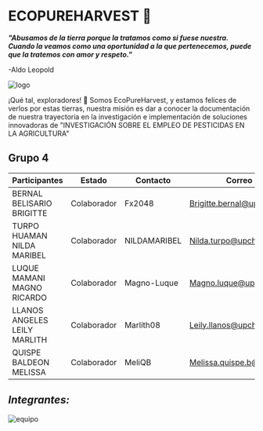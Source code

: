 # ECOPUREHARVEST 🚜
 ***"Abusamos de la tierra porque la tratamos como si fuese nuestra. Cuando la veamos como una oportunidad a la que pertenecemos, puede que la tratemos con amor y respeto."*** 
 
 -Aldo Leopold

![logo](https://github.com/Fx2048/Team_4_FdD/blob/main/Carpetas(del%20proyecto)/Im%C3%A1genes/Logotipo_EcoPureharvest.jpg)

¡Qué tal, exploradores! 🤠 Somos EcoPureHarvest, y estamos felices de verlos por estas tierras, nuestra misión es dar a conocer la documentación de nuestra trayectoria en la investigación e implementación de soluciones innovadoras de "INVESTIGACIÓN SOBRE EL EMPLEO DE PESTICIDAS EN LA AGRICULTURA"

## Grupo 4
| Participantes | Estado | Contacto | Correo |
| --- | --- | --- | ---|
| BERNAL BELISARIO BRIGITTE | Colaborador | Fx2048 | Brigitte.bernal@upch.pe |
| TURPO HUAMAN NILDA MARIBEL | Colaborador | NILDAMARIBEL | Nilda.turpo@upch.pe |
| LUQUE MAMANI MAGNO RICARDO | Colaborador | Magno-Luque | Magno.luque@upch.pe |
| LLANOS ANGELES LEILY MARLITH | Colaborador | Marlith08 | Leily.llanos@upch.pe |
| QUISPE BALDEON MELISSA | Colaborador | MeliQB | Melissa.quispe.b@upch.pe |

## ***Integrantes:***
![equipo](image-3.png)




